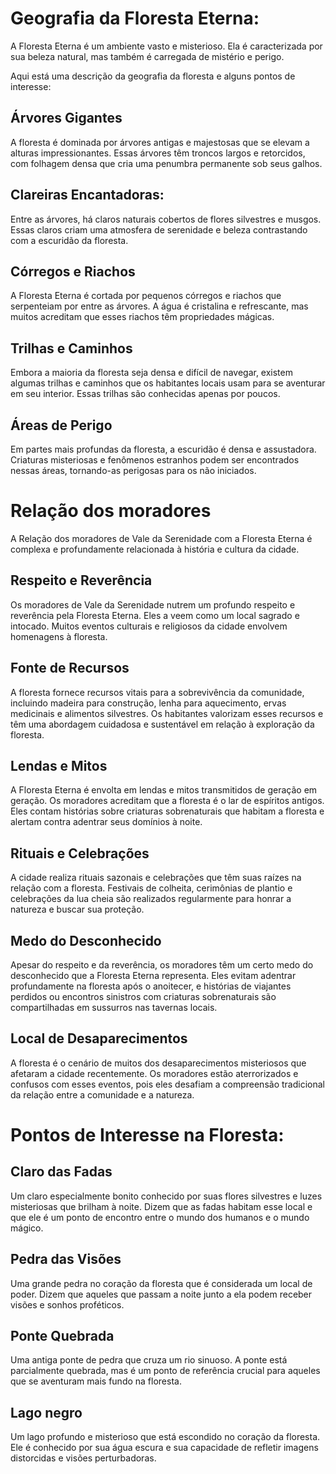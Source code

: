 # **Geografia da Floresta Eterna:**
A Floresta Eterna é um ambiente vasto e misterioso. Ela é caracterizada por sua beleza natural, mas também é carregada de mistério e perigo. 

Aqui está uma descrição da geografia da floresta e alguns pontos de interesse:
## Árvores Gigantes
A floresta é dominada por árvores antigas e majestosas que se elevam a alturas impressionantes. Essas árvores têm troncos largos e retorcidos, com folhagem densa que cria uma penumbra permanente sob seus galhos.
## **Clareiras Encantadoras:** 
Entre as árvores, há claros naturais cobertos de flores silvestres e musgos. Essas claros criam uma atmosfera de serenidade e beleza contrastando com a escuridão da floresta.
## **Córregos e Riachos** 
A Floresta Eterna é cortada por pequenos córregos e riachos que serpenteiam por entre as árvores. A água é cristalina e refrescante, mas muitos acreditam que esses riachos têm propriedades mágicas.
## **Trilhas e Caminhos** 
Embora a maioria da floresta seja densa e difícil de navegar, existem algumas trilhas e caminhos que os habitantes locais usam para se aventurar em seu interior. Essas trilhas são conhecidas apenas por poucos.
## **Áreas de Perigo** 
Em partes mais profundas da floresta, a escuridão é densa e assustadora. Criaturas misteriosas e fenômenos estranhos podem ser encontrados nessas áreas, tornando-as perigosas para os não iniciados.

# Relação dos moradores
A Relação dos moradores de Vale da Serenidade com a Floresta Eterna é complexa e profundamente relacionada à história e cultura da cidade.

## **Respeito e Reverência** 
Os moradores de Vale da Serenidade nutrem um profundo respeito e reverência pela Floresta Eterna. Eles a veem como um local sagrado e intocado. Muitos eventos culturais e religiosos da cidade envolvem homenagens à floresta.
## **Fonte de Recursos**
A floresta fornece recursos vitais para a sobrevivência da comunidade, incluindo madeira para construção, lenha para aquecimento, ervas medicinais e alimentos silvestres. Os habitantes valorizam esses recursos e têm uma abordagem cuidadosa e sustentável em relação à exploração da floresta.
## **Lendas e Mitos** 
A Floresta Eterna é envolta em lendas e mitos transmitidos de geração em geração. Os moradores acreditam que a floresta é o lar de espíritos antigos. Eles contam histórias sobre criaturas sobrenaturais que habitam a floresta e alertam contra adentrar seus domínios à noite.
## **Rituais e Celebrações**
A cidade realiza rituais sazonais e celebrações que têm suas raízes na relação com a floresta. Festivais de colheita, cerimônias de plantio e celebrações da lua cheia são realizados regularmente para honrar a natureza e buscar sua proteção.
## **Medo do Desconhecido**
Apesar do respeito e da reverência, os moradores têm um certo medo do desconhecido que a Floresta Eterna representa. Eles evitam adentrar profundamente na floresta após o anoitecer, e histórias de viajantes perdidos ou encontros sinistros com criaturas sobrenaturais são compartilhadas em sussurros nas tavernas locais.
## **Local de Desaparecimentos**
A floresta é o cenário de muitos dos desaparecimentos misteriosos que afetaram a cidade recentemente. Os moradores estão aterrorizados e confusos com esses eventos, pois eles desafiam a compreensão tradicional da relação entre a comunidade e a natureza.

# **Pontos de Interesse na Floresta:**

## **Claro das Fadas** 
Um claro especialmente bonito conhecido por suas flores silvestres e luzes misteriosas que brilham à noite. Dizem que as fadas habitam esse local e que ele é um ponto de encontro entre o mundo dos humanos e o mundo mágico.
## **Pedra das Visões** 
Uma grande pedra no coração da floresta que é considerada um local de poder. Dizem que aqueles que passam a noite junto a ela podem receber visões e sonhos proféticos.
## **Ponte Quebrada**
Uma antiga ponte de pedra que cruza um rio sinuoso. A ponte está parcialmente quebrada, mas é um ponto de referência crucial para aqueles que se aventuram mais fundo na floresta.
## **Lago negro** 
Um lago profundo e misterioso que está escondido no coração da floresta. Ele é conhecido por sua água escura e sua capacidade de refletir imagens distorcidas e visões perturbadoras.